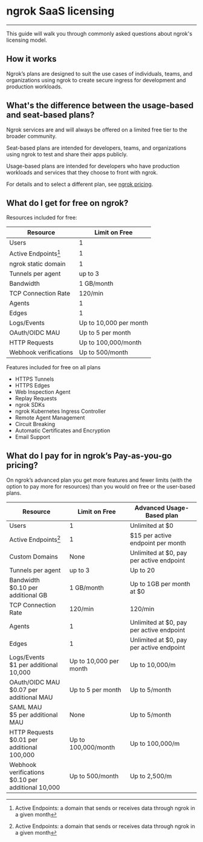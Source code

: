 # ngrok SaaS licensing

---

This guide will walk you through commonly asked questions about ngrok's licensing model.

## How it works

Ngrok’s plans are designed to suit the use cases of individuals, teams, and organizations using ngrok to create secure ingress for development and production workloads.

## What's the difference between the usage-based and seat-based plans?

Ngrok services are and will always be offered on a limited free tier to the broader community.

Seat-based plans are intended for developers, teams, and organizations using ngrok to test and share their apps publicly.

Usage-based plans are intended for developers who have production workloads and services that they choose to front with ngrok.

For details and to select a different plan, see [ngrok pricing](https://https://ngrok.com/pricing?ref=docs).

## What do I get for free on ngrok?

Resources included for free:

| Resource              | Limit on Free          |
| --------------------- | ---------------------- |
| Users                 | 1                      |
| Active Endpoints[^1]  | 1                      |
| ngrok static domain   | 1                      |
| Tunnels per agent     | up to 3                |
| Bandwidth             | 1 GB/month             |
| TCP Connection Rate   | 120/min                |
| Agents                | 1                      |
| Edges                 | 1                      |
| Logs/Events           | Up to 10,000 per month |
| OAuth/OIDC MAU        | Up to 5 per month      |
| HTTP Requests         | Up to 100,000/month    |
| Webhook verifications | Up to 500/month        |

Features included for free on all plans

- HTTPS Tunnels
- HTTPS Edges
- Web Inspection Agent
- Replay Requests
- ngrok SDKs
- ngrok Kubernetes Ingress Controller
- Remote Agent Management
- Circuit Breaking
- Automatic Certificates and Encryption
- Email Support

## What do I pay for in ngrok’s Pay-as-you-go pricing?

On ngrok’s advanced plan you get more features and fewer limits (with the option to pay more for resources) than you would on free or the user-based plans.

| Resource                                               | Limit on Free          | Advanced Usage-Based plan                |
| ------------------------------------------------------ | ---------------------- | ---------------------------------------- |
| Users                                                  | 1                      | Unlimited at $0                          |
| Active Endpoints[^1]                                   | 1                      | $15 per active endpoint per month        |
| Custom Domains                                         | None                   | Unlimited at $0, pay per active endpoint |
| Tunnels per agent                                      | up to 3                | Up to 20                                 |
| Bandwidth<br />$0.10 per additional GB                 | 1 GB/month             | Up to 1GB per month at $0                |
| TCP Connection Rate                                    | 120/min                | 120/min                                  |
| Agents                                                 | 1                      | Unlimited at $0, pay per active endpoint |
| Edges                                                  | 1                      | Unlimited at $0, pay per active endpoint |
| Logs/Events<br />$1 per additional 10,000              | Up to 10,000 per month | Up to 10,000/m                           |
| OAuth/OIDC MAU<br />$0.07 per additional MAU           | Up to 5 per month      | Up to 5/month                            |
| SAML MAU<br />$5 per additional MAU                    | None                   | Up to 5/month                            |
| HTTP Requests<br />$0.01 per additional 100,000        | Up to 100,000/month    | Up to 100,000/m                          |
| Webhook verifications<br />$0.10 per additional 10,000 | Up to 500/month        | Up to 2,500/m                            |

[^1]: Active Endpoints: a domain that sends or receives data through ngrok in a given month
